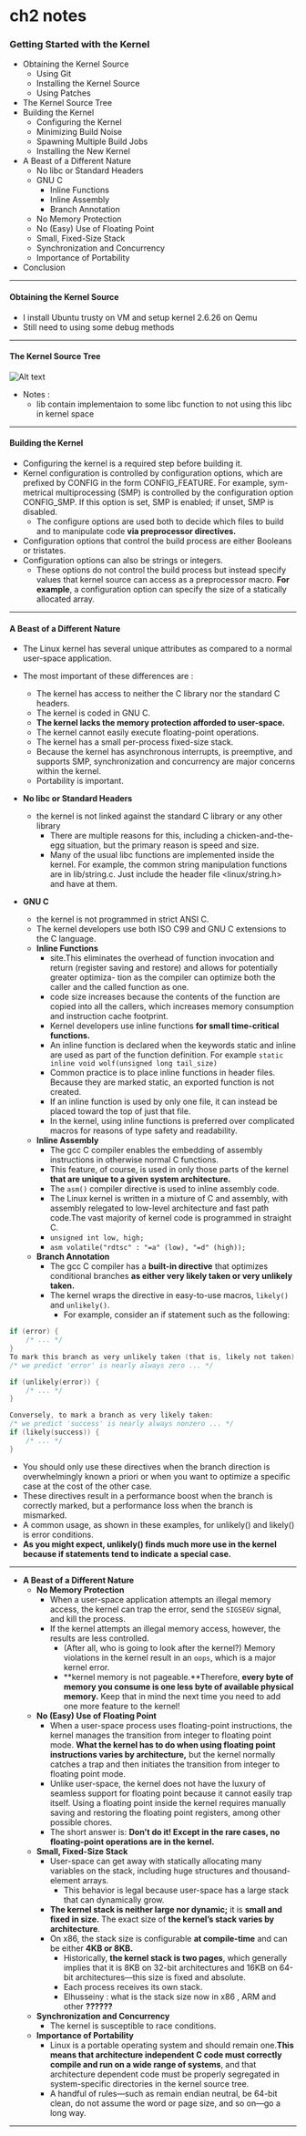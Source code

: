 # ch2 notes

### Getting Started with the Kernel
- Obtaining the Kernel Source
    - Using Git
    - Installing the Kernel Source
    - Using Patches
- The Kernel Source Tree
- Building the Kernel
    - Configuring the Kernel
    - Minimizing Build Noise
    - Spawning Multiple Build Jobs
    - Installing the New Kernel
- A Beast of a Different Nature
    - No libc or Standard Headers
    - GNU C
        - Inline Functions
        - Inline Assembly
        - Branch Annotation
    - No Memory Protection
    - No (Easy) Use of Floating Point
    - Small, Fixed-Size Stack
    - Synchronization and Concurrency
    - Importance of Portability
- Conclusion

---

#### Obtaining the Kernel Source
- I install Ubuntu trusty on VM and setup kernel 2.6.26 on Qemu
- Still need to using some debug methods

---

#### The Kernel Source Tree
![Alt text](image.png)
- Notes :
  - lib contain implementaion to some libc function to not using this libc in kernel space 

---

#### Building the Kernel
- Configuring the kernel is a required step before building it.
- Kernel configuration is controlled by configuration options, which are prefixed by CONFIG in the form CONFIG_FEATURE. For example, sym- metrical multiprocessing (SMP) is controlled by the configuration option CONFIG_SMP. If this option is set, SMP is enabled; if unset, SMP is disabled.
  - The configure options are used both to decide which files to build and to manipulate code **via preprocessor directives.**
- Configuration options that control the build process are either Booleans or tristates.
- Configuration options can also be strings or integers.
  - These options do not control the build process but instead specify values that kernel source can access as a preprocessor macro. **For example**, a configuration option can specify the size of a statically allocated array.

---

#### A Beast of a Different Nature
- The Linux kernel has several unique attributes as compared to a normal user-space application.
- The most important of these differences are :
    - The kernel has access to neither the C library nor the standard C headers.
    - The kernel is coded in GNU C.
    - **The kernel lacks the memory protection afforded to user-space.**
    - The kernel cannot easily execute floating-point operations.
    - The kernel has a small per-process fixed-size stack.
    - Because the kernel has asynchronous interrupts, is preemptive, and supports SMP, synchronization and concurrency are major concerns within the kernel.
    - Portability is important.

- **No libc or Standard Headers**
  - the kernel is not linked against the standard C library or any other library
    - There are multiple reasons for this, including a chicken-and-the-egg situation, but the primary reason is speed and size. 
    - Many of the usual libc functions are implemented inside the kernel. For example, the common string manipulation functions are in lib/string.c. Just include the header file <linux/string.h> and have at them.
- **GNU C**
  - the kernel is not programmed in strict ANSI C.
  - The kernel developers use both ISO C99 and GNU C extensions to the C language. 
  - **Inline Functions**
    - site.This eliminates the overhead of function invocation and return (register saving and restore) and allows for potentially greater optimiza- tion as the compiler can optimize both the caller and the called function as one. 
    - code size increases because the contents of the function are copied into all the callers, which increases memory consumption and instruction cache footprint.
    - Kernel developers use inline functions **for small time-critical functions.**
    - An inline function is declared when the keywords static and inline are used as part of the function definition. For example `static inline void wolf(unsigned long tail_size)`
    - Common practice is to place inline functions in header files. Because they are marked static, an exported function is not created.
    - If an inline function is used by only one file, it can instead be placed toward the top of just that file.
    - In the kernel, using inline functions is preferred over complicated macros for reasons of type safety and readability.
  - **Inline Assembly**
    - The gcc C compiler enables the embedding of assembly instructions in otherwise normal C functions.
    - This feature, of course, is used in only those parts of the kernel **that are unique to a given system architecture.**
    - The `asm()` compiler directive is used to inline assembly code.
    - The Linux kernel is written in a mixture of C and assembly, with assembly relegated to low-level architecture and fast path code.The vast majority of kernel code is programmed in straight C.
    - `unsigned int low, high;`
    - `asm volatile("rdtsc" : "=a" (low), "=d" (high));`
  - **Branch Annotation** 
    - The gcc C compiler has a **built-in directive** that optimizes conditional branches **as either very likely taken or very unlikely taken.**
    - The kernel wraps the directive in easy-to-use macros, `likely()` and `unlikely()`.
      - For example, consider an if statement such as the following: 

``` c
if (error) { 
    /* ... */ 
} 
To mark this branch as very unlikely taken (that is, likely not taken): 
/* we predict 'error' is nearly always zero ... */ 

if (unlikely(error)) { 
    /* ... */ 
}
```

``` c
Conversely, to mark a branch as very likely taken:
/* we predict 'success' is nearly always nonzero ... */
if (likely(success)) {
    /* ... */
}
```

- You should only use these directives when the branch direction is overwhelmingly known a priori or when you want to optimize a specific case at the cost of the other case.
- These directives result in a performance boost when the branch is correctly marked, but a performance loss when the branch is mismarked.
- A common usage, as shown in these examples, for unlikely() and likely() is error conditions.
- **As you might expect, unlikely() finds much more use in the kernel because if statements tend to indicate a special case.**

---

- **A Beast of a Different Nature**
  - **No Memory Protection**
    - When a user-space application attempts an illegal memory access, the kernel can trap the error, send the `SIGSEGV` signal, and kill the process.
    - If the kernel attempts an illegal memory access, however, the results are less controlled.
      - (After all, who is going to look after the kernel?) Memory violations in the kernel result in an `oops`, which is a major kernel error.
      - **kernel memory is not pageable.**Therefore, **every byte of memory you consume is one less byte of available physical memory.** Keep that in mind the next time you need to add one more feature to the kernel!
  - **No (Easy) Use of Floating Point** 
    - When a user-space process uses floating-point instructions, the kernel manages the transition from integer to floating point mode. **What the kernel has to do when using floating point instructions varies by architecture,** but the kernel normally catches a trap and then initiates the transition from integer to floating point mode.
    - Unlike user-space, the kernel does not have the luxury of seamless support for floating point because it cannot easily trap itself. Using a floating point inside the kernel requires manually saving and restoring the floating point registers, among other possible chores.
    - The short answer is: **Don’t do it! Except in the rare cases, no floating-point operations are in the kernel.**
  - **Small, Fixed-Size Stack**
    - User-space can get away with statically allocating many variables on the stack, including huge structures and thousand-element arrays. 
      - This behavior is legal because user-space has a large stack that can dynamically grow.
    - **The kernel stack is neither large nor dynamic;** it is **small and fixed in size.** The exact size of **the kernel’s stack varies by architecture**.
    - On x86, the stack size is configurable **at compile-time** and can be either **4KB or 8KB.**
      - Historically, **the kernel stack is two pages**, which generally implies that it is 8KB on 32-bit architectures and 16KB on 64-bit architectures—this size is fixed and absolute.
      - Each process receives its own stack.
      - Elhusseiny : what is the stack size now in x86 , ARM and other **??????**
  - **Synchronization and Concurrency** 
    - The kernel is susceptible to race conditions.
  - **Importance of Portability**
    - Linux is a portable operating system and should remain one.**This means that architecture independent C code must correctly compile and run on a wide range of systems**, and that architecture dependent code must be properly segregated in system-specific directories in the kernel source tree.
    - A handful of rules—such as remain endian neutral, be 64-bit clean, do not assume the word or page size, and so on—go a long way.


---